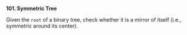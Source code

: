 **101. Symmetric Tree**

Given the `root` of a binary tree, check whether it is a mirror of itself (i.e., symmetric around its center).